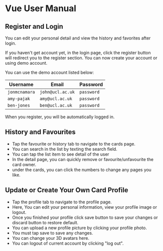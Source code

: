 # Vue User Manual

## Register and Login

You can edit your personal detail and view the history and favorites after login.

If you haven't get account yet, in the login page, click the register button will redirect you to the register section. You can now create your account or using demo account.

You can use the demo account listed below:

| Username      | Email            | Password   |
| ------------- | ---------------- | ---------- |
| `jonmcnamara` | `john@ucl.ac.uk` | `password` |
| `amy-pajak`   | `amy@ucl.ac.uk`  | `password` |
| `ben-jones`   | `ben@ucl.ac.uk`  | `password` |

When you register, you will be automatically logged in.

## History and Favourites

- Tap the favourite or history tab to navigate to the cards page.
- You can search in the list by texting the search field.
- You can tap the list item to see detail of the user
- In the detail page, you can quickly remove or favourite/unfavourite the card owner.
- under the cards, you can click the numbers to change any pages you like.

## Update or Create Your Own Card Profile

- Tap the profile tab to navigate to the profile page.
- Here, You can edit your personal information, view your profile image or logout.
- Once you finished your profile click save button to save your changes or discard button to restore default.
- You can upload a new profile picture by clicking your profile photo.
- You must tap save to save any changes.
- You can change your 3D avatars here.
- You can logout of current account by clicking "log out".
